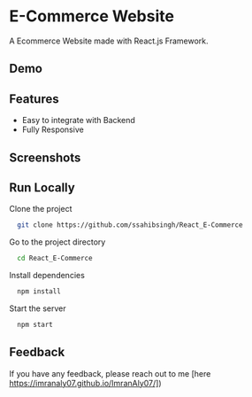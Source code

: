 # E-Commerce Website

A Ecommerce Website made with React.js Framework.


## Demo



## Features

- Easy to integrate with Backend
- Fully Responsive


## Screenshots




## Run Locally

Clone the project

```bash
  git clone https://github.com/ssahibsingh/React_E-Commerce
```

Go to the project directory

```bash
  cd React_E-Commerce
```

Install dependencies

```bash
  npm install
```

Start the server

```bash
  npm start
```




## Feedback

If you have any feedback, please reach out to me [here https://imranaly07.github.io/ImranAly07/])


